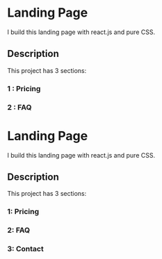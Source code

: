 # Landing Page

I build this landing page with react.js and pure CSS.

## Description

This project has 3 sections:

### 1 : Pricing

### 2 : FAQ

# Landing Page

I build this landing page with react.js and pure CSS.

## Description

This project has 3 sections:

### 1: Pricing

### 2: FAQ

### 3: Contact
